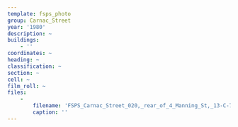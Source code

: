 ```yaml
---
template: fsps_photo
group: Carnac_Street
year: '1980'
description: ~
buildings:
    - ''
coordinates: ~
heading: ~
classification: ~
section: ~
cell: ~
film_roll: ~
files:
    -
        filename: 'FSPS_Carnac_Street_020,_rear_of_4_Manning_St,_13-C-7,_1980.png'
        caption: ''
---
```

